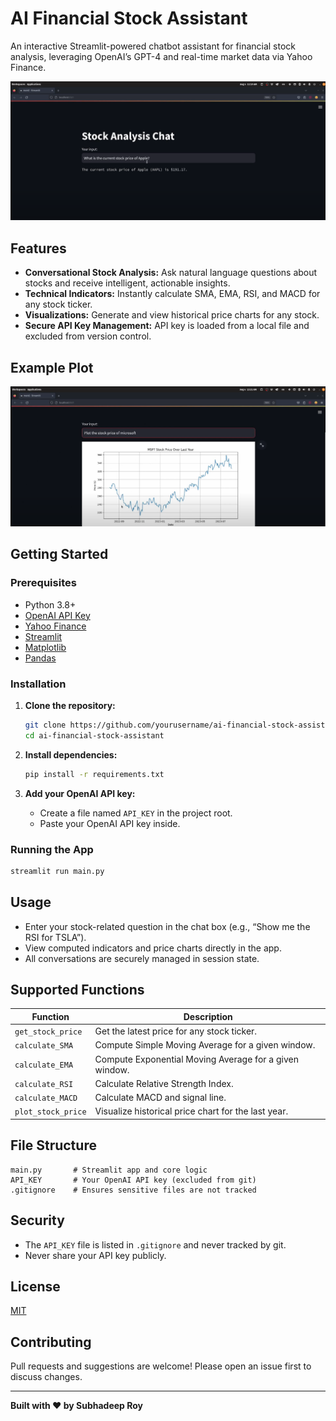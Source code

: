 # AI Financial Stock Assistant

An interactive Streamlit-powered chatbot assistant for financial stock analysis, leveraging OpenAI’s GPT-4 and real-time market data via Yahoo Finance.

![Home Page](assets/home_page.png)

## Features

- **Conversational Stock Analysis:** Ask natural language questions about stocks and receive intelligent, actionable insights.
- **Technical Indicators:** Instantly calculate SMA, EMA, RSI, and MACD for any stock ticker.
- **Visualizations:** Generate and view historical price charts for any stock.
- **Secure API Key Management:** API key is loaded from a local file and excluded from version control.

## Example Plot

![Stock Price Plot](assets/plot_graph.png)

## Getting Started

### Prerequisites

- Python 3.8+
- [OpenAI API Key](https://platform.openai.com/account/api-keys)
- [Yahoo Finance](https://pypi.org/project/yfinance/)
- [Streamlit](https://streamlit.io/)
- [Matplotlib](https://matplotlib.org/)
- [Pandas](https://pandas.pydata.org/)

### Installation

1. **Clone the repository:**
   ```sh
   git clone https://github.com/yourusername/ai-financial-stock-assistant.git
   cd ai-financial-stock-assistant
   ```

2. **Install dependencies:**
   ```sh
   pip install -r requirements.txt
   ```

3. **Add your OpenAI API key:**
   - Create a file named `API_KEY` in the project root.
   - Paste your OpenAI API key inside.

### Running the App

```sh
streamlit run main.py
```

## Usage

- Enter your stock-related question in the chat box (e.g., “Show me the RSI for TSLA”).
- View computed indicators and price charts directly in the app.
- All conversations are securely managed in session state.

## Supported Functions

| Function            | Description                                              |
|---------------------|---------------------------------------------------------|
| `get_stock_price`   | Get the latest price for any stock ticker.              |
| `calculate_SMA`     | Compute Simple Moving Average for a given window.       |
| `calculate_EMA`     | Compute Exponential Moving Average for a given window.  |
| `calculate_RSI`     | Calculate Relative Strength Index.                      |
| `calculate_MACD`    | Calculate MACD and signal line.                         |
| `plot_stock_price`  | Visualize historical price chart for the last year.     |

## File Structure

```
main.py       # Streamlit app and core logic
API_KEY       # Your OpenAI API key (excluded from git)
.gitignore    # Ensures sensitive files are not tracked
```

## Security

- The `API_KEY` file is listed in `.gitignore` and never tracked by git.
- Never share your API key publicly.

## License

[MIT](LICENSE)

## Contributing

Pull requests and suggestions are welcome! Please open an issue first to discuss changes.

---

**Built with ❤️ by Subhadeep Roy**